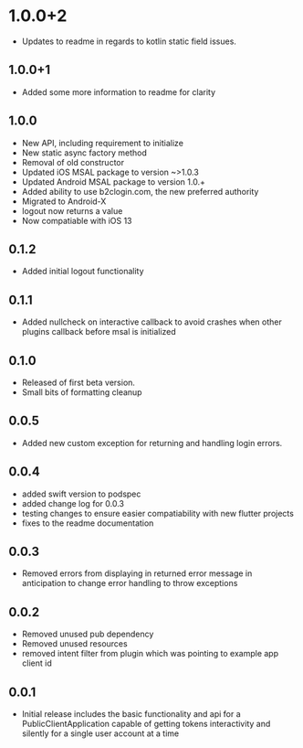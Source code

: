# 1.0.0+2
* Updates to readme in regards to kotlin static field issues.
## 1.0.0+1
* Added some more information to readme for clarity
## 1.0.0
* New API, including requirement to initialize
* New static async factory method
* Removal of old constructor
* Updated iOS MSAL package to version ~>1.0.3
* Updated Android MSAL package to version 1.0.+
* Added ability to use b2clogin.com, the new preferred authority
* Migrated to Android-X
* logout now returns a value
* Now compatiable with iOS 13
## 0.1.2
* Added initial logout functionality
## 0.1.1
* Added nullcheck on interactive callback to avoid crashes when other plugins callback before msal is initialized
## 0.1.0
* Released of first beta version.
* Small bits of formatting cleanup
## 0.0.5
* Added new custom exception for returning and handling login errors.
## 0.0.4
* added swift version to podspec
* added change log for 0.0.3
* testing changes to ensure easier compatiability with new flutter projects
* fixes to the readme documentation
## 0.0.3
* Removed errors from displaying in returned error message in anticipation to change error handling to throw exceptions
## 0.0.2
* Removed unused pub dependency
* Removed unused resources
* removed intent filter from plugin which was pointing to example app client id
## 0.0.1
* Initial release includes the basic functionality and api for a PublicClientApplication capable of getting tokens interactivity and silently for a single user account at a time
